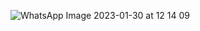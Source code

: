 ![WhatsApp Image 2023-01-30 at 12 14 09](https://github.com/vdas01/Leetcode/assets/72196604/82c0fcf3-4e68-4458-a1d5-5c1d36fdf32a)
